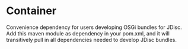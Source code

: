 # Container

Convenience dependency for users developing OSGi bundles for JDisc.
Add this maven module as dependency in your pom.xml, and it will
transitively pull in all dependencies needed to develop JDisc bundles.
